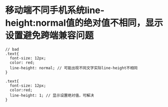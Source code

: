 # 移动端不同手机系统line-height:normal值的绝对值不相同，显示设置避免跨端兼容问题

```
// bad
.text{
  font-size: 12px;
  color: red;
  line-height: normal; // 可能出现不同文字实际line-height不相同
}

.text{
  font-size: 12px;
  color:red;
  line-height: 1; // 显示设置绝对值，可解决
}
```
